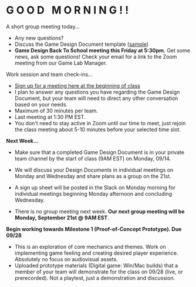 # G O O D &nbsp; M O R N I N G ! !
A short group meeting today...
- Any new questions?
- Discuss the Game Design Document template ([sample](https://docs.google.com/document/d/1U4cLSJlA1bIF08VmlZGxTtasnx8TUHvWUZxmb4S_f5o/edit?usp=sharing))
- __Game Design Back To School meeting this Friday at 5:30pm.__ Get some news, ask some questions! Check your email for a link to the Zoom meeting from our Game Lab Manager.

Work session and team check-ins...
- [Sign up for a meeting here at the beginning of class](https://docs.google.com/document/d/1m9Ticgjto2_bmNmXr8spZXCqoJ6UFXF6G1iPSzRIiHE/edit?usp=sharing)
- I plan to answer any questions you have regarding the Game Design Document, but your team will need to direct any other conversation based on your needs. 
- Maximum of 30 minutes per team.
- Last meeting at 1:30 PM EST.
- You don't need to stay active in Zoom until our time to meet, just rejoin the class meeting about 5-10 minutes before your selected time slot.

__Next Week...__
- Make sure that a completed Game Design Document is in your private team channel by the start of class (9AM EST) on Monday, 09/14.
- We will discuss your Design Documents in individual meetings on Monday and Wednesday and share plans as a group on the 21st.

- A sign up sheet will be posted in the Slack on Monday morning for individual meetings beginning Monday afternoon and concluding Wednesday.
- There is no group meeting next week. __Our next group meeting will be Monday, September 21st @ 9AM EST__.

__Begin working towards Milestone 1 (Proof-of-Concept Prototype). Due 09/28__
- This is an exploration of core mechanics and themes. Work on implementing game feeling and creating desired player experience. Absolutely no focus on audiovisual assets.
- Uploaded prototype materials (Digital game: Win/Mac builds) that a member of your team will demonstrate for the class on 09/28 (live, or prerecorded). Not a playtest, just a demonstration and discussion.
